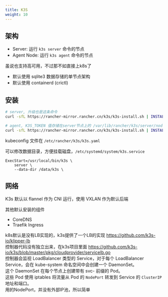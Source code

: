 ```yaml
---
title: K3S
weight: 10
---
```


## 架构

- Server: 运行 `k3s server` 命令的节点
- Agent Node: 运行 `k3s agent` 命令的节点

虽说也支持高可用，不过那不如直接上k8s了

- 默认使用 sqlite3 数据存储的单节点架构
- 默认使用 containerd (crictl)

## 安装

```sh
# server, 升级也是这条命令
curl -sfL https://rancher-mirror.rancher.cn/k3s/k3s-install.sh | INSTALL_K3S_MIRROR=cn sh -

# agent, K3S_TOKEN 值存储在server节点上的 /var/lib/rancher/k3s/server/node-token
curl -sfL https://rancher-mirror.rancher.cn/k3s/k3s-install.sh | INSTALL_K3S_MIRROR=cn K3S_URL=https://myserver:6443 K3S_TOKEN=mynodetoken sh -
```

kubeconfig 文件在 `/etc/rancher/k3s/k3s.yaml`

可以修改数据目录，方便挂载磁盘，`/etc/systemd/system/k3s.service`
```
ExecStart=/usr/local/bin/k3s \
    server \
    --data-dir /data/k3s \
```

## 网络

K3s 默认以 flannel 作为 CNI 运行，使用 VXLAN 作为默认后端

其他默认安装的组件
- CoreDNS
- Traefik Ingress

k8s默认是没有LB实现的，k3s提供了一个LB的实现 https://github.com/k3s-io/klipper-lb  
控制器代码没有独立出来，在k3s项目里面 https://github.com/k3s-io/k3s/blob/master/pkg/cloudprovider/servicelb.go  
控制器会监视 LoadBalancer 类型的 Service，对于每个 LoadBalancer Service，会在 kube-system 命名空间中会创建一个 DaemonSet。  
这个 DaemonSet 在每个节点上创建带有 svc- 前缀的 Pod。  
这些 Pod 使用 iptables 将流量从 Pod 的 `NodePort` 转发到 Service 的 `ClusterIP` 地址和端口。  
用的NodePort，并没有外部IP池，所以简单
